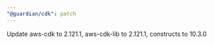 ```yaml
---
"@guardian/cdk": patch
---
```


Update aws-cdk to 2.121.1, aws-cdk-lib to 2.121.1, constructs to 10.3.0

